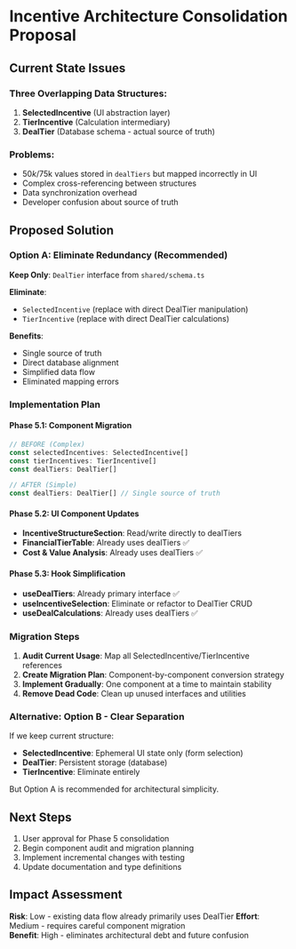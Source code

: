 # Incentive Architecture Consolidation Proposal

## Current State Issues

### Three Overlapping Data Structures:
1. **SelectedIncentive** (UI abstraction layer)
2. **TierIncentive** (Calculation intermediary)  
3. **DealTier** (Database schema - actual source of truth)

### Problems:
- $50k/$75k values stored in `dealTiers` but mapped incorrectly in UI
- Complex cross-referencing between structures
- Data synchronization overhead
- Developer confusion about source of truth

## Proposed Solution

### **Option A: Eliminate Redundancy (Recommended)**

**Keep Only**: `DealTier` interface from `shared/schema.ts`

**Eliminate**: 
- `SelectedIncentive` (replace with direct DealTier manipulation)
- `TierIncentive` (replace with direct DealTier calculations)

**Benefits**:
- Single source of truth
- Direct database alignment
- Simplified data flow
- Eliminated mapping errors

### **Implementation Plan**

#### Phase 5.1: Component Migration
```typescript
// BEFORE (Complex)
const selectedIncentives: SelectedIncentive[]
const tierIncentives: TierIncentive[]
const dealTiers: DealTier[]

// AFTER (Simple)
const dealTiers: DealTier[] // Single source of truth
```

#### Phase 5.2: UI Component Updates
- **IncentiveStructureSection**: Read/write directly to dealTiers
- **FinancialTierTable**: Already uses dealTiers ✅
- **Cost & Value Analysis**: Already uses dealTiers ✅

#### Phase 5.3: Hook Simplification
- **useDealTiers**: Already primary interface ✅
- **useIncentiveSelection**: Eliminate or refactor to DealTier CRUD
- **useDealCalculations**: Already uses dealTiers ✅

### **Migration Steps**

1. **Audit Current Usage**: Map all SelectedIncentive/TierIncentive references
2. **Create Migration Plan**: Component-by-component conversion strategy
3. **Implement Gradually**: One component at a time to maintain stability
4. **Remove Dead Code**: Clean up unused interfaces and utilities

### **Alternative: Option B - Clear Separation**

If we keep current structure:
- **SelectedIncentive**: Ephemeral UI state only (form selection)
- **DealTier**: Persistent storage (database)
- **TierIncentive**: Eliminate entirely

But Option A is recommended for architectural simplicity.

## Next Steps

1. User approval for Phase 5 consolidation
2. Begin component audit and migration planning
3. Implement incremental changes with testing
4. Update documentation and type definitions

## Impact Assessment

**Risk**: Low - existing data flow already primarily uses DealTier
**Effort**: Medium - requires careful component migration  
**Benefit**: High - eliminates architectural debt and future confusion